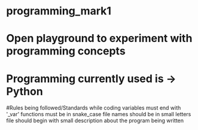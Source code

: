 # programming_mark1
# Open playground to experiment with programming concepts 
# Programming currently used is -> Python


#Rules being followed/Standards while coding
variables must end with '_var'
functions must be in snake_case
file names should be in small letters 
file should begin with small description about the program being written

